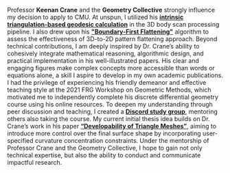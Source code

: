 Professor **Keenan Crane** and the **Geometry Collective** strongly influence my decision to apply to CMU. At unspun, I utilized his [**intrinsic triangulation-based geodesic calculation**](https://nmwsharp.com/research/flip-geodesics/) in the 3D body scan processing pipeline. I also drew upon his [**"Boundary-First Flattening"**](https://geometrycollective.github.io/boundary-first-flattening/) algorithm to assess the effectiveness of 3D-to-2D pattern flattening approach. Beyond technical contributions, I am deeply inspired by Dr. Crane’s ability to cohesively integrate mathematical reasoning, algorithmic design, and practical implementation in his well-illustrated papers. His clear and engaging figures make complex concepts more accessible than words or equations alone, a skill I aspire to develop in my own academic publications. I had the privilege of experiencing his friendly demeanor and effective teaching style at the 2021 FRG Workshop on Geometric Methods, which motivated me to independently complete his discrete differential geometry course using his online resources. To deepen my understanding through peer discussion and teaching, I created a [**Discord study group**](https://discord.gg/WCMxBg5w), mentoring others also taking the course. My current initial thesis idea builds on Dr. Crane’s work in his paper [**“Developability of Triangle Meshes”**](https://www.cs.cmu.edu/~kmcrane/Projects/DiscreteDevelopable/), aiming to introduce more control over the final surface shape by incorporating user-specified curvature concentration constraints. Under the mentorship of Professor Crane and the Geometry Collective, I hope to gain not only technical expertise, but also the ability to conduct and communicate impactful research.